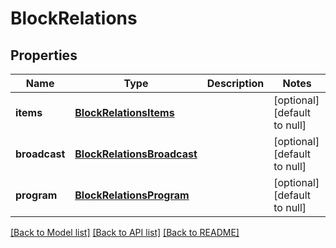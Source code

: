 # BlockRelations

## Properties
Name | Type | Description | Notes
------------ | ------------- | ------------- | -------------
**items** | [**BlockRelationsItems**](BlockRelationsItems.md) |  | [optional] [default to null]
**broadcast** | [**BlockRelationsBroadcast**](BlockRelationsBroadcast.md) |  | [optional] [default to null]
**program** | [**BlockRelationsProgram**](BlockRelationsProgram.md) |  | [optional] [default to null]

[[Back to Model list]](../README.md#documentation-for-models) [[Back to API list]](../README.md#documentation-for-api-endpoints) [[Back to README]](../README.md)


